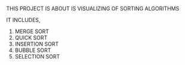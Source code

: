 THIS PROJECT IS ABOUT IS VISUALIZING OF SORTING ALGORITHMS

IT INCLUDES,
1) MERGE SORT
2) QUICK SORT
3) INSERTION SORT
4) BUBBLE SORT
5) SELECTION SORT